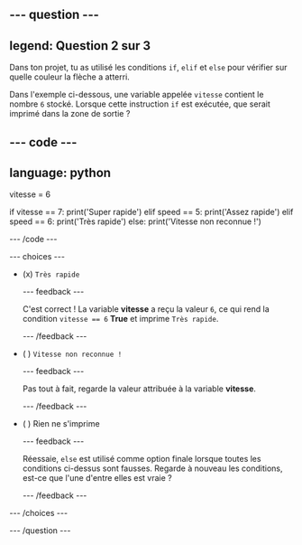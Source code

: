 
--- question ---
---
legend: Question 2 sur 3
---

Dans ton projet, tu as utilisé les conditions `if`, `elif` et `else` pour vérifier sur quelle couleur la flèche a atterri.

Dans l'exemple ci-dessous, une variable appelée `vitesse` contient le nombre `6` stocké. Lorsque cette instruction `if` est exécutée, que serait imprimé dans la zone de sortie ?

--- code ---
---
language: python
---
vitesse = 6

if vitesse == 7:
  print('Super rapide')
elif speed == 5:
  print('Assez rapide')
elif speed == 6:
  print('Très rapide')
else:
  print('Vitesse non reconnue !')

--- /code ---

--- choices ---

- (x) `Très rapide`

  --- feedback ---

  C'est correct ! La variable **vitesse** a reçu la valeur `6`, ce qui rend la condition `vitesse == 6` **True** et imprime `Très rapide`.

  --- /feedback ---

- ( ) `Vitesse non reconnue !`

  --- feedback ---

  Pas tout à fait, regarde la valeur attribuée à la variable **vitesse**.

  --- /feedback ---

- ( ) Rien ne s'imprime

  --- feedback ---

  Réessaie, `else` est utilisé comme option finale lorsque toutes les conditions ci-dessus sont fausses. Regarde à nouveau les conditions, est-ce que l'une d'entre elles est vraie ?

  --- /feedback ---

--- /choices ---

--- /question ---
